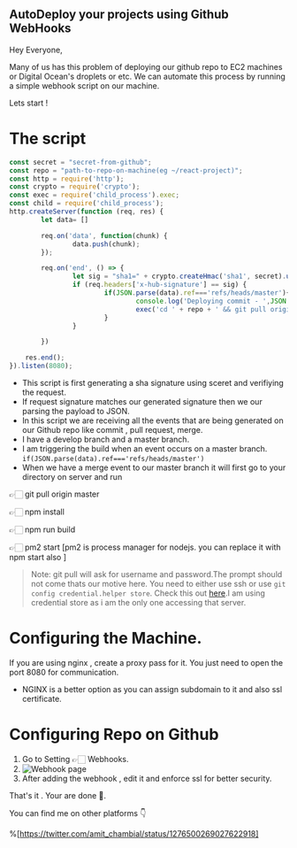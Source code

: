 ## AutoDeploy your projects using Github WebHooks

Hey Everyone,

Many of us has this problem of deploying our github repo to EC2 machines or Digital Ocean's droplets or etc. We can automate this process by running a simple webhook script on our machine.

Lets start !

# The script

```js
const secret = "secret-from-github";
const repo = "path-to-repo-on-machine(eg ~/react-project)";
const http = require('http');
const crypto = require('crypto');
const exec = require('child_process').exec;
const child = require('child_process');
http.createServer(function (req, res) {
        let data= []

        req.on('data', function(chunk) {
                data.push(chunk);
        });

        req.on('end', () => {
                let sig = "sha1=" + crypto.createHmac('sha1', secret).update(data.toString()).digest('hex');
                if (req.headers['x-hub-signature'] == sig) {
                        if(JSON.parse(data).ref==='refs/heads/master'){
                                console.log('Deploying commit - ',JSON.parse(data).head_commit.message)
                                exec('cd ' + repo + ' && git pull origin master && npm install && npm run build && pm2 start npm -- start');
                        }
                }

        })

    res.end();
}).listen(8080);
```
- This script is first generating a sha signature using sceret and verifiying the request.
- If request signature matches our generated signature then we our parsing the payload to JSON.
- In this script we are receiving all the events that are being generated on our Github repo like commit , pull request, merge.
- I have a develop branch and a master branch.
- I am triggering the build when an event occurs on a master branch. ```if(JSON.parse(data).ref==='refs/heads/master')```
- When we have a merge event to our master branch it will first go to your directory on server and run 

👉🏻 git pull origin master

👉🏻 npm install 

👉🏻 npm run build 

👉🏻 pm2 start [pm2 is process manager for nodejs. you can replace it with npm start also ]
> Note: git pull will ask for username and password.The prompt should not come thats our motive here. You need to either use ssh or use ```git config credential.helper store```. Check this out [here](https://stackoverflow.com/a/51327559/8461016).I am using credential store as i am the only one accessing that server. 

# Configuring the Machine.

If you are using nginx , create a proxy pass for it. You just need to open the port 8080 for communication.
- NGINX is a better option as you can assign subdomain to it and also ssl certificate.

# Configuring Repo on Github

1. Go to Setting 👉🏻 Webhooks.
2. ![Webhook page](https://dev-to-uploads.s3.amazonaws.com/i/5jy9s52wkstxp6j0frq2.png)
3. After adding the webhook , edit it and enforce ssl for better security.

That's it . Your are done 🎉.

You can find me on other platforms 👇

%[https://twitter.com/amit_chambial/status/1276500269027622918]
